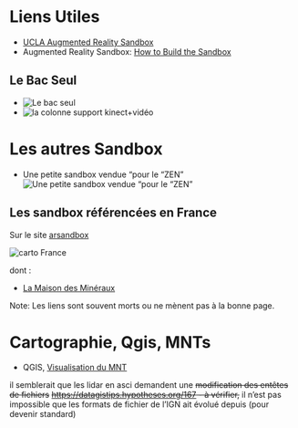---
---

# Liens Utiles

- [UCLA Augmented Reality Sandbox](http://thinkingintermsof.scienceblog.com/2015/08/10/uclas-augmented-reality-sandbox)
- Augmented Reality Sandbox: [How to Build the Sandbox](https://youtu.be/YLYO0YhY83w?t=271)

## Le Bac Seul
- ![Le bac seul](https://d2mxuefqeaa7sj.cloudfront.net/s_0E531140FF4A99C27DB59F1FDA9D3624B422B94FC0768DA7F55BDAC289872C85_1542560958376_vue+assemblage+sandbox.png)
- ![la colonne support kinect+vidéo](https://d2mxuefqeaa7sj.cloudfront.net/s_0E531140FF4A99C27DB59F1FDA9D3624B422B94FC0768DA7F55BDAC289872C85_1541860676185_sandbox-classique.png)

# Les autres Sandbox

- Une petite sandbox  vendue “pour le “ZEN”
![Une petite sandbox  vendue “pour le “ZEN”](https://d2mxuefqeaa7sj.cloudfront.net/s_0E531140FF4A99C27DB59F1FDA9D3624B422B94FC0768DA7F55BDAC289872C85_1541860120327_InnerGarden.jpg)

## Les sandbox référencées en France

Sur le site [arsandbox](https://arsandbox.ucdavis.edu/)

![carto France](https://d2mxuefqeaa7sj.cloudfront.net/s_0E531140FF4A99C27DB59F1FDA9D3624B422B94FC0768DA7F55BDAC289872C85_1541800184389_Capture+decran+2018-11-09+a+22.48.43.png)

dont :
- [La Maison des Minéraux](https://www.maison-des-mineraux.org/spip.php?article570)

Note: Les liens sont souvent morts ou ne mènent pas à la bonne page.

# Cartographie, Qgis, MNTs

- QGIS, [Visualisation du MNT](http://www.pages-perso-philippe-vernant.univ-montp2.fr/Philippe_Vernant/QGIS-MNT.html)

il semblerait que les lidar en asci demandent une ~~modification des entêtes de fichiers~~
~~https://datagistips.hypotheses.org/167 - à vérifier,~~ il n’est pas impossible que les formats de fichier de l’IGN ait évolué depuis (pour devenir standard)
